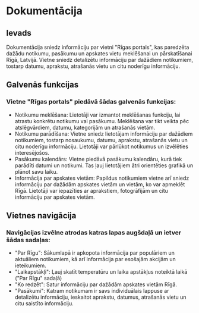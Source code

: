 # Dokumentācija
## Ievads
Dokumentācija sniedz informāciju par vietni "Rīgas portals", kas paredzēta dažādu notikumu, pasākumu un apskates vietu meklēšanai un pārskatīšanai Rīgā, Latvijā. Vietne sniedz detalizētu informāciju par dažādiem notikumiem, tostarp datumu, aprakstu, atrašanās vietu un citu noderīgu informāciju.
## Galvenās funkcijas
### Vietne "Rīgas portals" piedāvā šādas galvenās funkcijas:
* Notikumu meklēšana: Lietotāji var izmantot meklēšanas funkciju, lai atrastu konkrētu notikumu vai pasākumu. Meklēšana var tikt veikta pēc atslēgvārdiem, datumu, kategorijām un atrašanās vietām.
* Notikumu parādīšana: Vietne sniedz lietotājam informāciju par dažādiem notikumiem, tostarp nosaukumu, datumu, aprakstu, atrašanās vietu un citu noderīgu informāciju. Lietotāji var pārlūkot notikumus un izvēlēties interesējošos.
* Pasākumu kalendārs: Vietne piedāvā pasākumu kalendāru, kurā tiek parādīti datumi un notikumi. Tas ļauj lietotājiem ātri orientēties grafikā un plānot savu laiku.
* Informācija par apskates vietām: Papildus notikumiem vietne arī sniedz informāciju par dažādām apskates vietām un vietām, ko var apmeklēt Rīgā. Lietotāji var iepazīties ar aprakstiem, fotogrāfijām un citu informāciju par apskates vietām.
## Vietnes navigācija
### Navigācijas izvēlne atrodas katras lapas augšdaļā un ietver šādas sadaļas:
* "Par Rīgu": Sākumlapā ir apkopota informācija par populāriem un aktuāliem notikumiem, kā arī informācija par esošajām akcijām un ieteikumiem.
* "Laikapstākļi": Ļauj skatīt temperatūru un laika apstākļus noteiktā laikā ("Par Rīgu" sadaļā)
* "Ko redzēt": Satur informāciju par dažādām apskates vietām Rīgā.
* "Pasākumi": Katram notikumam ir savs individuālais lappuse ar detalizētu informāciju, ieskaitot aprakstu, datumus, atrašanās vietu un citu saistīto informāciju.
